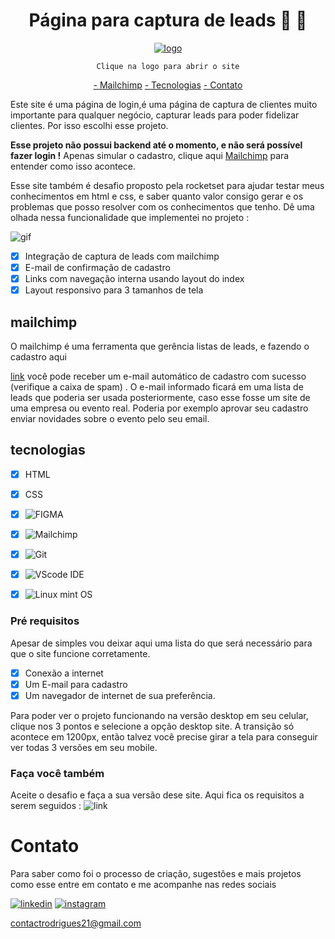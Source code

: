 <div align= center>

# Página para captura de leads 💼 💼

[![logo](https://rafaelcontact.github.io/Rocketseat-desafio/images/logo.svg)](https://rafaelcontact.github.io/Pagina-de-login/images/logo.svg)
  
`Clique na logo para abrir o site`
  
  <a href="#mailchimp">- Mailchimp</a>
  <a href="#tecnologias">- Tecnologias</a>
  <a href="#contato">- Contato</a>
</div> 

Este site é uma página de login,é uma página de captura de clientes muito importante para qualquer negócio, capturar leads para poder fidelizar  clientes. Por isso escolhi esse projeto. 

__Esse projeto não possui backend até o momento, e não será possível fazer login !__ Apenas simular o cadastro, clique aqui <a href="#mailchimp">Mailchimp</a> para entender como isso acontece.



Esse site também é desafio proposto pela rocketset para ajudar testar meus conhecimentos em html e css, e saber quanto valor consigo gerar e os problemas que posso resolver com os conhecimentos que tenho. 
Dê uma olhada nessa funcionalidade que implementei no projeto : 

![gif](https://github.com/RafaelContact/Rocketseat-desafio/blob/master/images/Peek%2003-04-2022%2023-38.gif)

- [x] Integração de captura de leads com mailchimp
- [x] E-mail de confirmação de cadastro
- [x] Links com navegação interna usando layout do index
- [x] Layout responsivo para 3 tamanhos de tela

## mailchimp

O mailchimp é uma ferramenta que gerência listas de leads, e fazendo o cadastro aqui 


[link](https://rafaelcontact.github.io/Rocketseat-desafio/html/cadastre-se.html) você pode receber um e-mail automático de cadastro com sucesso (verifique a caixa de spam) . O e-mail informado ficará em uma lista de leads que poderia ser usada posteriormente, caso esse fosse um site de uma empresa ou evento real. Poderia por exemplo aprovar seu cadastro enviar novidades sobre o evento pelo seu email.

## tecnologias

- [x] HTML
- [x] CSS
- [X] ![FIGMA](https://www.figma.com/?fuid=)
- [x] ![Mailchimp](https://mailchimp.com/en/)
- [x] ![Git](https://git-scm.com/)
- [X] ![VScode IDE](https://code.visualstudio.com/)
- [x] ![Linux mint OS](https://linuxmint.com/)


### Pré requisitos

Apesar de simples vou deixar aqui uma lista do que será necessário para que o site funcione corretamente.

- [x] Conexão a internet
- [x] Um E-mail para cadastro
- [x] Um navegador de internet de sua preferência. 

Para poder ver o projeto funcionando na versão desktop em seu celular, clique nos 3 pontos e selecione a opção desktop site. A transição só acontece em 1200px, então talvez você precise girar a tela para conseguir ver todas 3 versões em seu mobile.

### Faça você também 

Aceite o desafio e faça a sua versão dese site. Aqui fica os requisitos a serem seguidos : ![link](https://efficient-sloth-d85.notion.site/Desafio-Login-Form-CSS-a10caea5a183494e97eb9ce4f33536b3)

# Contato 
Para saber como foi o processo de criação, sugestões e mais projetos como esse entre em contato e me acompanhe nas redes sociais

[![linkedin](https://img.shields.io/badge/LinkedIn-0077B5?style=for-the-badge&logo=linkedin&logoColor=white)](https://www.linkedin.com/in/rafael-rodrigues-1b2981129/)
[![instagram](https://img.shields.io/badge/Instagram-E4405F?style=for-the-badge&logo=instagram&logoColor=white)](https://www.instagram.com/rafinhadev/)

[contactrodrigues21@gmail.com](mailto:contactrodrigues21@gmail.com)

